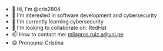 - 👋 Hi, I'm @cris2804
- 👀 I'm interested in software development and cybersecurity
- 🌱 I'm currently learning cybersecurity
- 💞️ I'm looking to collaborate on: RedHat
- 📫 How to contact me: milagros.ruiz.a@uni.pe
- 😄 Pronouns: Cristina

<!---
cris2804/cris2804 is a ✨ special ✨ repository because its `README.md` (this file) appears on your GitHub profile.
You can click the Preview link to take a look at your changes.
--->
